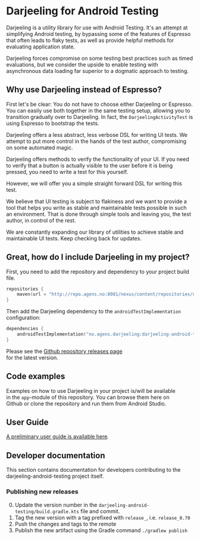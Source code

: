 # Darjeeling for Android Testing

Darjeeling is a utility library for use with Android Testing. It's an
attempt at simplifying Android testing, by bypassing some of the features
of Espresso that often leads to flaky tests, as well as provide helpful
methods for evaluating application state.

Darjeeling forces compromise on some testing best practices such as
timed evaluations, but we consider the upside to enable testing with
asynchronous data loading far superior to a dogmatic approach to testing.

## Why use Darjeeling instead of Espresso?

First let's be clear: You do not have to choose either Darjeeling or
Espresso. You can easily use both together in the same testing setup,
allowing you to transition gradually over to Darjeeling.
In fact, the `DarjeelingActivityTest` is using Espresso to bootstrap
the tests.

Darjeeling offers a less abstract, less verbose DSL for writing UI
tests. We attempt to put more control in the hands of the test author,
compromising on some automated magic.

Darjeeling offers methods to verify the functionality of your UI. If you
need to verify that a button is actually visible to the user before it
is being pressed, you need to write a test for this yourself.

However, we will offer you a simple straight forward DSL for writing
this test.

We believe that UI testing is subject to flakiness and we want to
provide a tool that helps you write as stable and maintainable tests
possible in such an environment. That is done through simple tools and
leaving you, the test author, in control of the rest.

We are constantly expanding our library of utilities to achieve stable
and maintainable UI tests. Keep checking back for updates.

## Great, how do I include Darjeeling in my project?

First, you need to add the repository and dependency to your project build file.

```kotlin
repositories {
    maven(url = "http://repo.agens.no:8081/nexus/content/repositories/oss-releases")
}
```

Then add the Darjeeling dependency to the `androidTestImplementation`  
configuration:

```kotlin
dependencies {
    androidTestImplementation("no.agens.darjeeling:darjeeling-android-testing:$darjeeling_version")
}
```

Please see the [Github repository releases page](https://github.com/agensdev/darjeeling/releases)  
for the latest version.

## Code examples

Examples on how to use Darjeeling in your project is/will be available  
in the `app`-module of this repository. You can browse them here on  
Github or clone the repository and run them from Android Studio.

## User Guide

[A preliminary user guide is available here](docs/userguide.md).

## Developer documentation

This section contains documentation for developers contributing to the darjeeling-android-testing project itself.

### Publishing new releases

0. Update the version number in the `darjeeling-android-testing/build.gradle.kts` file and commit.
1. Tag the new version with a tag prefixed with `release_`, i.e. `release_0.70`
2. Push the changes and tags to the remote
3. Publish the new artifact using the Gradle command `./gradlew publish`

